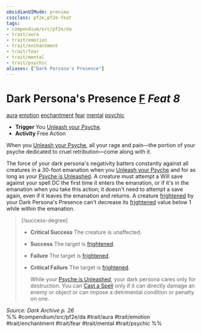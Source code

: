 ```yaml
---
obsidianUIMode: preview
cssclass: pf2e,pf2e-feat
tags:
- compendium/src/pf2e/da
- trait/aura
- trait/emotion
- trait/enchantment
- trait/fear
- trait/mental
- trait/psychic
aliases: ["Dark Persona's Presence"]
---
```

# Dark Persona's Presence  [F](../../rules/core-rulebook/chapter-9-playing-the-game.md#Actions "Free Action") *Feat 8*  
[aura](../../rules/traits/aura.md)  [emotion](../../rules/traits/emotion.md)  [enchantment](../../rules/traits/enchantment.md)  [fear](../../rules/traits/fear.md)  [mental](../../rules/traits/mental.md)  [psychic](../../rules/traits/psychic-da.md)  

- **Trigger** You [Unleash your Psyche](../../rules/actions/unleash-psyche-da.md).
- **Activity** Free Action

When you [Unleash your Psyche](../../rules/actions/unleash-psyche-da.md), all your rage and pain—the portion of your psyche dedicated to cruel retribution—come along with it.

The force of your dark persona's negativity batters constantly against all creatures in a 30-foot emanation when you [Unleash your Psyche](../../rules/actions/unleash-psyche-da.md) and for as long as your [Psyche is Unleashed](../../rules/actions/unleash-psyche-da.md). A creature must attempt a Will save against your spell DC the first time it enters the emanation, or if it's in the emanation when you take this action; it doesn't need to attempt a save again, even if it leaves the emanation and returns. A creature [frightened](../../rules/conditions.md#Frightened) by your Dark Persona's Presence can't decrease its [frightened](../../rules/conditions.md#Frightened) value below 1 while within the emanation.

> [!success-degree] 
> - **Critical Success** The creature is unaffected.
> - **Success** The target is [frightened](../../rules/conditions.md#Frightened).
> - **Failure** The target is [frightened](../../rules/conditions.md#Frightened).
> - **Critical Failure** The target is [frightened](../../rules/conditions.md#Frightened).
>
>    While your [Psyche is Unleashed](../../rules/actions/unleash-psyche-da.md), your dark persona cares only for destruction. You can [Cast a Spell](../../rules/actions/cast-a-spell.md) only if it can directly damage an enemy or object or can impose a detrimental condition or penalty on one.

*Source: Dark Archive p. 26*  
%% #compendium/src/pf2e/da #trait/aura #trait/emotion #trait/enchantment #trait/fear #trait/mental #trait/psychic %%